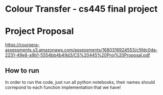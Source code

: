 # Colour Transfer - cs445 final project

# Project Proposal
https://coursera-assessments.s3.amazonaws.com/assessments/1680316924553/c5fdc0da-2231-49e8-a9b1-5554bb4b49d3/CS%20445%20Proj%20Proposal.pdf

## How to run
In order to run the code, just run all python notebooks, their names should correpond to each function implementation that we have!


